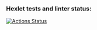 ### Hexlet tests and linter status:
[![Actions Status](https://github.com/LbnvAI/java-project-78/actions/workflows/hexlet-check.yml/badge.svg)](https://github.com/LbnvAI/java-project-78/actions)
